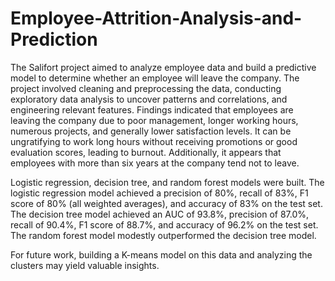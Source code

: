 # Employee-Attrition-Analysis-and-Prediction

The Salifort project aimed to analyze employee data and build a predictive model to determine whether an employee will leave the company. The project involved cleaning and preprocessing the data, conducting exploratory data analysis to uncover patterns and correlations, and engineering relevant features. Findings indicated that employees are leaving the company due to poor management, longer working hours, numerous projects, and generally lower satisfaction levels. It can be ungratifying to work long hours without receiving promotions or good evaluation scores, leading to burnout. Additionally, it appears that employees with more than six years at the company tend not to leave.

Logistic regression, decision tree, and random forest models were built. The logistic regression model achieved a precision of 80%, recall of 83%, F1 score of 80% (all weighted averages), and accuracy of 83% on the test set. The decision tree model achieved an AUC of 93.8%, precision of 87.0%, recall of 90.4%, F1 score of 88.7%, and accuracy of 96.2% on the test set. The random forest model modestly outperformed the decision tree model.

For future work, building a K-means model on this data and analyzing the clusters may yield valuable insights.
